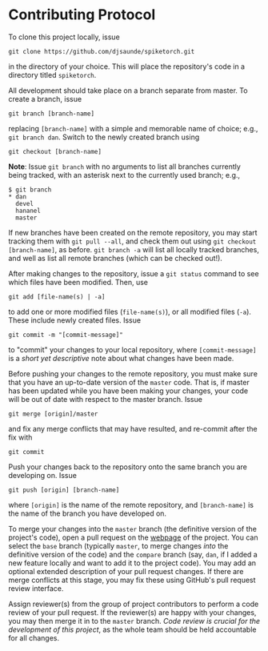 # Contributing Protocol

To clone this project locally, issue

```
git clone https://github.com/djsaunde/spiketorch.git
```

in the directory of your choice. This will place the repository's code in a directory titled `spiketorch`.

All development should take place on a branch separate from master. To create a branch, issue

```
git branch [branch-name]
```

replacing `[branch-name]` with a simple and memorable name of choice; e.g., `git branch dan`. Switch to the newly created branch using

```
git checkout [branch-name]
```

__Note__: Issue `git branch` with no arguments to list all branches currently being tracked, with an asterisk next to the currently used branch; e.g.,

```
$ git branch
* dan
  devel
  hananel
  master
```

If new branches have been created on the remote repository, you may start tracking them with ```git pull --all```, and check them out using ```git checkout [branch-name]```, as before. ```git branch -a``` will list all locally tracked branches, and well as list all remote branches (which can be checked out!).

After making changes to the repository, issue a `git status` command to see which files have been modified. Then, use

```
git add [file-name(s) | -a]
```

to add one or more modified files (`file-name(s)`), or all modified files (`-a`). These include newly created files. Issue

```
git commit -m "[commit-message]"
```

to "commit" your changes to your local repository, where `[commit-message]` is a _short yet descriptive_ note about what changes have been made.

Before pushing your changes to the remote repository, you must make sure that you have an up-to-date version of the `master` code. That is, if master has been updated while you have been making your changes, your code will be out of date with respect to the master branch. Issue

```
git merge [origin]/master
```

and fix any merge conflicts that may have resulted, and re-commit after the fix with

```
git commit
```

Push your changes back to the repository onto the same branch you are developing on. Issue

```
git push [origin] [branch-name]
```

where `[origin]` is the name of the remote repository, and `[branch-name]` is the name of the branch you have developed on.

To merge your changes into the `master` branch (the definitive version of the project's code), open a pull request on the [webpage](https://github.com/djsaunde/spiketorch) of the project. You can select the `base` branch (typically `master`, to merge changes _into_ the definitive version of the code) and the `compare` branch (say, `dan`, if I added a new feature locally and want to add it to the project code). You may add an optional extended description of your pull request changes. If there are merge conflicts at this stage, you may fix these using GitHub's pull request review interface.

Assign reviewer(s) from the group of project contributors to perform a code review of your pull request. If the reviewer(s) are happy with your changes, you may then merge it in to the `master` branch. _Code review is crucial for the development of this project_, as the whole team should be held accountable for all changes.
